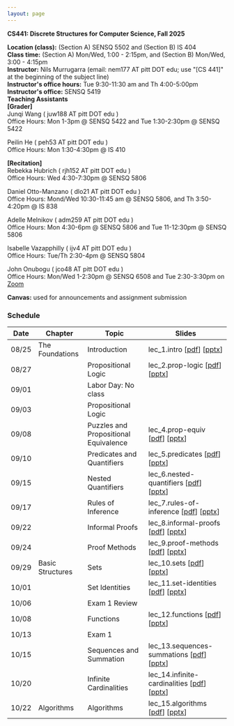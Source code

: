 ```yaml
---
layout: page
---
```


**CS441: Discrete Structures for Computer Science, Fall 2025**

**Location (class):** (Section A) SENSQ 5502 and (Section B) IS 404<br>
**Class time:** (Section A) Mon/Wed, 1:00 - 2:15pm, and (Section B) Mon/Wed, 3:00 - 4:15pm<br>
**Instructor:** Nils Murrugarra (email: nem177 AT pitt DOT edu; use "[CS 441]" at the beginning of the subject line)<br>
**Instructor's office hours:** Tue 9:30-11:30 am and Th 4:00-5:00pm<br>
**Instructor's office:** SENSQ 5419<br>
**Teaching Assistants**<br>
**[Grader]**<br>
Junqi Wang ( juw188 AT pitt DOT edu )<br>
Office Hours: Mon 1-3pm @ SENSQ 5422 and Tue 1:30-2:30pm @ SENSQ 5422<br>

Peilin He ( peh53 AT pitt DOT edu )<br>
Office Hours: Mon 1:30-4:30pm @ IS 410<br>

**[Recitation]**<br>
Rebekka Hubrich ( rjh152 AT pitt DOT edu )<br>
Office Hours: Wed 4:30-7:30pm @ SENSQ 5806<br>

Daniel Otto-Manzano ( dlo21 AT pitt DOT edu )<br>
Office Hours: Mond/Wed 10:30-11:45 am @  SENSQ 5806, and Th 3:50-4:20pm @ IS 838<br>

Adelle Melnikov ( adm259 AT pitt DOT edu )<br>
Office Hours: Mon 4:30-6pm @ SENSQ 5806 and Tue 11-12:30pm @ SENSQ 5806<br>

Isabelle Vazapphilly ( ijv4 AT pitt DOT edu )<br>
Office Hours: Tue/Th 2:30-4pm @ SENSQ 5804<br>

John Onubogu ( jco48 AT pitt DOT edu )<br>
Office Hours: Mon/Wed 1-2:30pm @ SENSQ 6508 and Tue 2:30-3:30pm on [Zoom](https://pitt.zoom.us/j/92330923739)<br>

**Canvas:** used for announcements and assignment submission<br>
    
### Schedule

Date        | Chapter          | Topic               | Slides       
----------- | -----------      |---------------------| -----------  
08/25       | The Foundations  | Introduction        | lec_1.intro [[pdf](https://sites.pitt.edu/~nem177/courses/fall25_cs441/lec_1.intro.pdf)] [[pptx](https://sites.pitt.edu/~nem177/courses/fall25_cs441/lec_1.intro.pptx)]
08/27       |                  | Propositional Logic | lec_2.prop-logic [[pdf](https://sites.pitt.edu/~nem177/courses/fall25_cs441/lec_2.prop-logic.pdf)]  [[pptx](https://sites.pitt.edu/~nem177/courses/fall25_cs441/lec_2.prop-logic.pptx)]
09/01       |                  | Labor Day: No class |
09/03       |                  | Propositional Logic |
09/08       |                  | Puzzles and Propositional Equivalence | lec_4.prop-equiv [[pdf](https://sites.pitt.edu/~nem177/courses/fall25_cs441/lec_4.prop-equiv.pdf)]  [[pptx](https://sites.pitt.edu/~nem177/courses/fall25_cs441/lec_4.prop-equiv.pptx)]
09/10       |                  | Predicates and Quantifiers | lec_5.predicates [[pdf](https://sites.pitt.edu/~nem177/courses/fall25_cs441/lec_5.predicates.pdf)]  [[pptx](https://sites.pitt.edu/~nem177/courses/fall25_cs441/lec_5.predicates.pptx)]
09/15       |                  | Nested Quantifiers                   | lec_6.nested-quantifiers [[pdf](https://sites.pitt.edu/~nem177/courses/fall25_cs441/lec_6.nested-quantifiers.pdf)]  [[pptx](https://sites.pitt.edu/~nem177/courses/fall25_cs441/lec_6.nested-quantifiers.pptx)]  
09/17       |                  | Rules of Inference                   |  lec_7.rules-of-inference  [[pdf](https://sites.pitt.edu/~nem177/courses/fall25_cs441/lec_7.rules-of-inference.pdf)]  [[pptx](https://sites.pitt.edu/~nem177/courses/fall25_cs441/lec_7.rules-of-inference.pptx)]
09/22       |                  | Informal Proofs    |  lec_8.informal-proofs  [[pdf](https://sites.pitt.edu/~nem177/courses/fall25_cs441/lec_8.informal-proofs.pdf)]  [[pptx](https://sites.pitt.edu/~nem177/courses/fall25_cs441/lec_8.informal-proofs.pptx)]
09/24       |                  | Proof Methods      |  lec_9.proof-methods  [[pdf](https://sites.pitt.edu/~nem177/courses/fall25_cs441/lec_9.proof-methods.pdf)]  [[pptx](https://sites.pitt.edu/~nem177/courses/fall25_cs441/lec_9.proof-methods.pptx)]
09/29       | Basic Structures | Sets               |  lec_10.sets  [[pdf](https://sites.pitt.edu/~nem177/courses/fall25_cs441/lec_10.sets.pdf)]  [[pptx](https://sites.pitt.edu/~nem177/courses/fall25_cs441/lec_10.sets.pptx)]
10/01       |                  | Set Identities     |  lec_11.set-identities  [[pdf](https://sites.pitt.edu/~nem177/courses/fall25_cs441/lec_11.set-identities.pdf)]  [[pptx](https://sites.pitt.edu/~nem177/courses/fall25_cs441/lec_11.set-identities.pptx)]
10/06       |                  | Exam 1 Review      |  
10/08       |                  | Functions          |  lec_12.functions  [[pdf](https://sites.pitt.edu/~nem177/courses/fall25_cs441/lec_12.functions.pdf)]  [[pptx](https://sites.pitt.edu/~nem177/courses/fall25_cs441/lec_12.functions.pptx)]
10/13       |                  | Exam 1             |  
10/15       |                  | Sequences and Summation                   |  lec_13.sequences-summations  [[pdf](https://sites.pitt.edu/~nem177/courses/fall25_cs441/lec_13.sequences-summations.pdf)]  [[pptx](https://sites.pitt.edu/~nem177/courses/fall25_cs441/lec_13.sequences-summations.pptx)]
10/20       |                  | Infinite Cardinalities                   |  lec_14.infinite-cardinalities  [[pdf](https://sites.pitt.edu/~nem177/courses/fall25_cs441/lec_14.infinite-cardinalities.pdf)]  [[pptx](https://sites.pitt.edu/~nem177/courses/fall25_cs441/lec_14.infinite-cardinalities.pptx)]
10/22       | Algorithms       | Algorithms                   |  lec_15.algorithms  [[pdf](https://sites.pitt.edu/~nem177/courses/fall25_cs441/lec_15.algorithms.pdf)]  [[pptx](https://sites.pitt.edu/~nem177/courses/fall25_cs441/lec_15.algorithms.pptx)]
